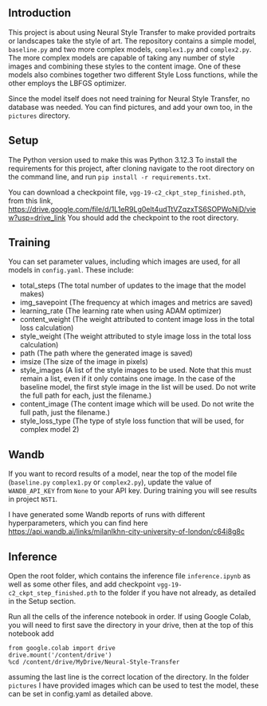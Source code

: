 ## Introduction

This project is about using Neural Style Transfer to make provided portraits or landscapes take the style of art. The repository contains a simple model, `baseline.py` and two more complex models, `complex1.py` and `complex2.py`. The more complex models are capable of taking any number of style images and combining these styles to the content image. One of these models also combines together two different Style Loss functions, while the other employs the LBFGS optimizer.

Since the model itself does not need training for Neural Style Transfer, no database was needed. You can find pictures, and add your own too, in the `pictures` directory.


## Setup

The Python version used to make this was Python 3.12.3
To install the requirements for this project, after cloning navigate to the root directory on the command line, and run `pip install -r requirements.txt`.

You can download a checkpoint file, `vgg-19-c2_ckpt_step_finished.pth`, from this link, https://drive.google.com/file/d/1L1eR9Lg0elt4udTtVZqzxTS6SOPWoNjD/view?usp=drive_link
You should add the checkpoint to the root directory.


## Training

You can set parameter values, including which images are used, for all models in `config.yaml`.
These include:
 - total_steps (The total number of updates to the image that the model makes)
 - img_savepoint (The frequency at which images and metrics are saved)
 - learning_rate (The learning rate when using ADAM optimizer)
 - content_weight (The weight attributed to content image loss in the total loss calculation)
 - style_weight (The weight attributed to style image loss in the total loss calculation)
 - path (The path where the generated image is saved)
 - imsize (The size of the image in pixels)
 - style_images (A list of the style images to be used. Note that this must remain a list, even if it only contains one image. In the case of the baseline model, the first style image in the list will be used. Do not write the full path for each, just the filename.)
 - content_image (The content image which will be used. Do not write the full path, just the filename.)
 - style_loss_type (The type of style loss function that will be used, for complex model 2)


## Wandb

If you want to record results of a model, near the top of the model file (`baseline.py` `complex1.py` or `complex2.py`), update the value of `WANDB_API_KEY` from `None` to your API key. During training you will see results in project `NST1`.

I have generated some Wandb reports of runs with different hyperparameters, which you can find here https://api.wandb.ai/links/milanlkhn-city-university-of-london/c64i8g8c


## Inference

Open the root folder, which contains the inference file `inference.ipynb` as well as some other files, and add checkpoint `vgg-19-c2_ckpt_step_finished.pth` to the folder if you have not already, as detailed in the Setup section.

Run all the cells of the inference notebook in order. If using Google Colab, you will need to first save the directory in your drive, then at the top of this notebook add
```
from google.colab import drive
drive.mount('/content/drive')
%cd /content/drive/MyDrive/Neural-Style-Transfer
```
assuming the last line is the correct location of the directory. In the folder `pictures` I have provided images which can be used to test the model, these can be set in config.yaml as detailed above.
